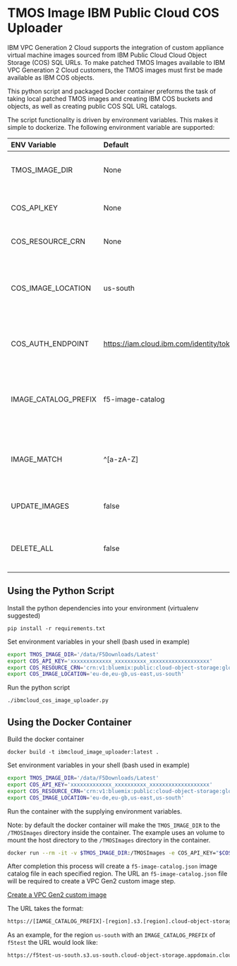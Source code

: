 # TMOS Image IBM Public Cloud COS Uploader

IBM VPC Generation 2 Cloud supports the integration of custom appliance virtual machine images sourced from IBM Public Cloud Cloud Object Storage (COS) SQL URLs. To make patched TMOS Images available to IBM VPC Generation 2 Cloud customers, the TMOS images must first be made available as IBM COS objects.

This python script and packaged Docker container preforms the task of taking local patched TMOS images and creating IBM COS buckets and objects, as well as creating public COS SQL URL catalogs.

The script functionality is driven by environment variables. This makes it simple to dockerize. The following environment variable are supported:

| ENV Variable | Default | Required | Description |
| :---------- | :------- | :-------- | :----------- |
| TMOS_IMAGE_DIR | None | Yes | Directory to look for patched images |
| COS_API_KEY | None | Yes | The COS resource service API key |
| COS_RESOURCE_CRN | None | Yes | The COS resource CRN (id) |
| COS_IMAGE_LOCATION | us-south | Yes | A single or comma-delimited list of regions to upload images |
| COS_AUTH_ENDPOINT | <https://iam.cloud.ibm.com/identity/token> | No | Set the IBM Cloud auth resource (use for testing) |
| IMAGE_CATALOG_PREFIX | f5-image-catalog | Yes | The unique IBM COS bucket name prefix for you iamge catalog |
| IMAGE_MATCH | ^[a-zA-Z] | No | The regex match for the TMOS images to include in the catalog |
| UPDATE_IMAGES | false | No | Delete and update COS object if they exist |
| DELETE_ALL | false | No | Force delete all found COS objects and buckets |

## Using the Python Script

Install the python dependencies into your environment (virtualenv suggested)

`pip install -r requirements.txt`

Set environment variables in your shell (bash used in example)

```bash
export TMOS_IMAGE_DIR='/data/F5Downloads/Latest'
export COS_API_KEY='xxxxxxxxxxxxx_xxxxxxxxxx_xxxxxxxxxxxxxxxxxxx'
export COS_RESOURCE_CRN='crn:v1:bluemix:public:cloud-object-storage:global:a/xxxxxxxxxxxxxxxxxxxxxxxxxxxxxxxx:xxxxxxxx-xxxx-xxxx-xxxx-xxxxxxxxxxxx::'
export COS_IMAGE_LOCATION='eu-de,eu-gb,us-east,us-south'
```

Run the python script

`
./ibmcloud_cos_image_uploader.py
`

## Using the Docker Container

Build the docker container

`
docker build -t ibmcloud_image_uploader:latest .
`

Set environment variables in your shell (bash used in example)

```bash
export TMOS_IMAGE_DIR='/data/F5Downloads/Latest'
export COS_API_KEY='xxxxxxxxxxxxx_xxxxxxxxxx_xxxxxxxxxxxxxxxxxxx'
export COS_RESOURCE_CRN='crn:v1:bluemix:public:cloud-object-storage:global:a/xxxxxxxxxxxxxxxxxxxxxxxxxxxxxxxx:xxxxxxxx-xxxx-xxxx-xxxx-xxxxxxxxxxxx::'
export COS_IMAGE_LOCATION='eu-de,eu-gb,us-east,us-south'
```

Run the container with the supplying environment variables.

Note: by default the docker container will make the `TMOS_IMAGE_DIR` to the `/TMOSImages` directory inside the container. The example uses an volume to mount the host directory to the `/TMOSImages` directory in the container.

```bash
docker run --rm -it -v $TMOS_IMAGE_DIR:/TMOSImages -e COS_API_KEY="$COS_API_KEY" -e COS_RESOURCE_CRN="$COS_RESOURCE_CRN" -e COS_IMAGE_LOCATION="$COS_IMAGE_LOCATION" ibmcloud_image_uploader:latest
```

After completion this process will create a `f5-image-catalog.json` image catalog file in each specified region. The URL an `f5-image-catalog.json` file will be required to create a VPC Gen2 custom image step.

[Create a VPC Gen2 custom image](../ibmcloud_vpc_image_importer)

The URL takes the format:

```bash
https://[IAMGE_CATALOG_PREFIX]-[region].s3.[region].cloud-object-storage.appdomain.cloud/f5-image-catalog.json
```

As an example, for the region `us-south` with an `IMAGE_CATALOG_PREFIX` of `f5test` the URL would look like:

```bash
https://f5test-us-south.s3.us-south.cloud-object-storage.appdomain.cloud/f5-image-catalog.json
```
